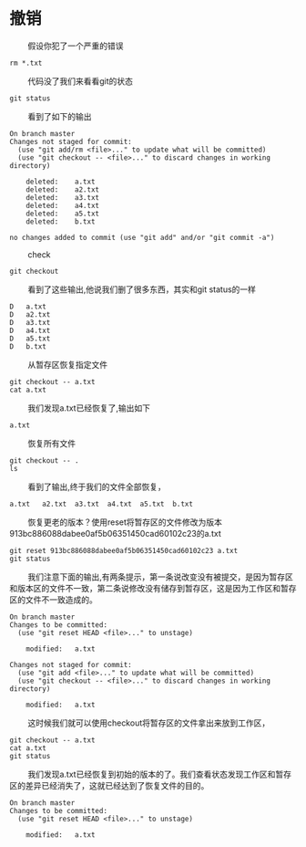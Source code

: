 
# 撤销
&emsp;&emsp; 假设你犯了一个严重的错误
```
rm *.txt
```
&emsp;&emsp; 代码没了我们来看看git的状态
```
git status
```
&emsp;&emsp; 看到了如下的输出
```
On branch master
Changes not staged for commit:
  (use "git add/rm <file>..." to update what will be committed)
  (use "git checkout -- <file>..." to discard changes in working directory)

	deleted:    a.txt
	deleted:    a2.txt
	deleted:    a3.txt
	deleted:    a4.txt
	deleted:    a5.txt
	deleted:    b.txt

no changes added to commit (use "git add" and/or "git commit -a")
```

<!---more-->
&emsp;&emsp; check
```
git checkout
```
&emsp;&emsp;  看到了这些输出,他说我们删了很多东西，其实和git status的一样
```
D	a.txt
D	a2.txt
D	a3.txt
D	a4.txt
D	a5.txt
D	b.txt
```
&emsp;&emsp; 从暂存区恢复指定文件
```
git checkout -- a.txt
cat a.txt
```
&emsp;&emsp; 我们发现a.txt已经恢复了,输出如下
```
a.txt
```
&emsp;&emsp; 恢复所有文件
```
git checkout -- .
ls 
```
&emsp;&emsp; 看到了输出,终于我们的文件全部恢复，
```
a.txt	a2.txt	a3.txt	a4.txt	a5.txt	b.txt
```
&emsp;&emsp; 恢复更老的版本？使用reset将暂存区的文件修改为版本913bc886088dabee0af5b06351450cad60102c23的a.txt
```
git reset 913bc886088dabee0af5b06351450cad60102c23 a.txt
git status
```
&emsp;&emsp; 我们注意下面的输出,有两条提示，第一条说改变没有被提交，是因为暂存区和版本区的文件不一致，第二条说修改没有储存到暂存区，这是因为工作区和暂存区的文件不一致造成的。
```
On branch master
Changes to be committed:
  (use "git reset HEAD <file>..." to unstage)

	modified:   a.txt

Changes not staged for commit:
  (use "git add <file>..." to update what will be committed)
  (use "git checkout -- <file>..." to discard changes in working directory)

	modified:   a.txt
```
&emsp;&emsp; 这时候我们就可以使用checkout将暂存区的文件拿出来放到工作区，
```
git checkout -- a.txt
cat a.txt
git status
```
&emsp;&emsp; 我们发现a.txt已经恢复到初始的版本的了。我们查看状态发现工作区和暂存区的差异已经消失了，这就已经达到了恢复文件的目的。
```
On branch master
Changes to be committed:
  (use "git reset HEAD <file>..." to unstage)

	modified:   a.txt

```

